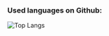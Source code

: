 ### Used languages on Github:

![Top Langs](https://github-readme-stats.vercel.app/api/top-langs/?username=solomonarul&layout=compact&hide=makefile,cmake&theme=tokyonight)